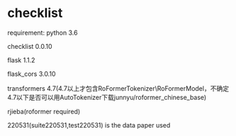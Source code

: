 # checklist

requirement:
python 3.6

checklist 0.0.10

flask 1.1.2

flask_cors 3.0.10

transformers 4.7(4.7以上才包含RoFormerTokenizer\RoFormerModel，不确定4.7以下是否可以用AutoTokenizer下载junnyu/roformer_chinese_base)

rjieba(roformer required)

220531(suite220531,test220531) is the data paper used
